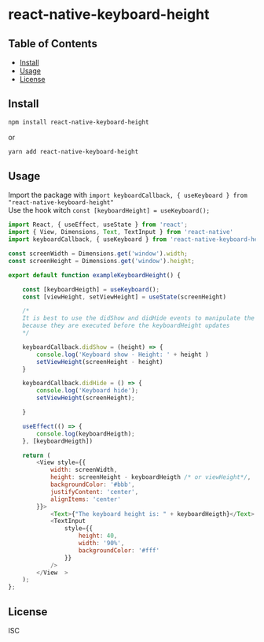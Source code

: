 # react-native-keyboard-height

## Table of Contents

- [Install](#install)
- [Usage](#usage)
- [License](#license)

## Install

```bash
npm install react-native-keyboard-height
```
or
```bash
yarn add react-native-keyboard-height
```


## Usage

Import the package with  `import keyboardCallback, { useKeyboard } from "react-native-keyboard-height"`<br />
Use the hook witch `const [keyboardHeight] = useKeyboard();`

```js
import React, { useEffect, useState } from 'react';
import { View, Dimensions, Text, TextInput } from 'react-native'
import keyboardCallback, { useKeyboard } from 'react-native-keyboard-height'

const screenWidth = Dimensions.get('window').width;
const screenHeight = Dimensions.get('window').height;

export default function exampleKeyboardHeight() {

    const [keyboardHeigth] = useKeyboard();
    const [viewHeight, setViewHeight] = useState(screenHeight)

    /*
    It is best to use the didShow and didHide events to manipulate the component, 
    because they are executed before the keyboardHeight updates
    */

    keyboardCallback.didShow = (height) => {
        console.log('Keyboard show - Height: ' + height )
        setViewHeight(screenHeight - height)
    }

    keyboardCallback.didHide = () => {
        console.log('Keyboard hide');
        setViewHeight(screenHeight);

    }

    useEffect(() => {
        console.log(keyboardHeigth);
    }, [keyboardHeigth])

    return (
        <View style={{
            width: screenWidth,
            height: screenHeight - keyboardHeigth /* or viewHeight*/,
            backgroundColor: '#bbb',
            justifyContent: 'center',
            alignItems: 'center'
        }}>
            <Text>{"The keyboard height is: " + keyboardHeigth}</Text>
            <TextInput
                style={{
                    height: 40,
                    width: '90%',
                    backgroundColor: '#fff'
                }}
            />
        </View  >
    );
};
```


## License

ISC
